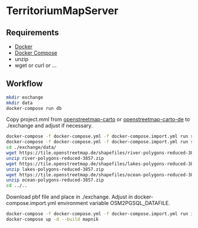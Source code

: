 # TerritoriumMapServer

## Requirements
- [Docker](https://www.docker.com/)
- [Docker Compose](https://github.com/docker/compose)
- unzip
- wget or curl or ...

## Workflow
``` bash
mkdir exchange
mkdir data
docker-compose run db
```

Copy project.mml from [openstreetmap-carto](https://github.com/gravitystorm/openstreetmap-carto) or 
[openstreetmap-carto-de](https://github.com/giggls/openstreetmap-carto-de) to ./exchange and
adjust if necessary.

``` bash
docker-compose -f docker-compose.yml -f docker-compose.import.yml run style
docker-compose -f docker-compose.yml -f docker-compose.import.yml run shapefiles
cd ./exchange/data/
wget https://tile.openstreetmap.de/shapefiles/river-polygons-reduced-3857.zip
unzip river-polygons-reduced-3857.zip
wget https://tile.openstreetmap.de/shapefiles/lakes-polygons-reduced-3857.zip
unzip lakes-polygons-reduced-3857.zip
wget https://tile.openstreetmap.de/shapefiles/ocean-polygons-reduced-3857.zip
unzip ocean-polygons-reduced-3857.zip
cd ../..
```

Download pbf file and place in ./exchange. Adjust in docker-compose.import.yml environment variable OSM2PGSQL_DATAFILE.

``` bash
docker-compose -f docker-compose.yml -f docker-compose.import.yml run import
docker-compose up -d --build mapnik
```